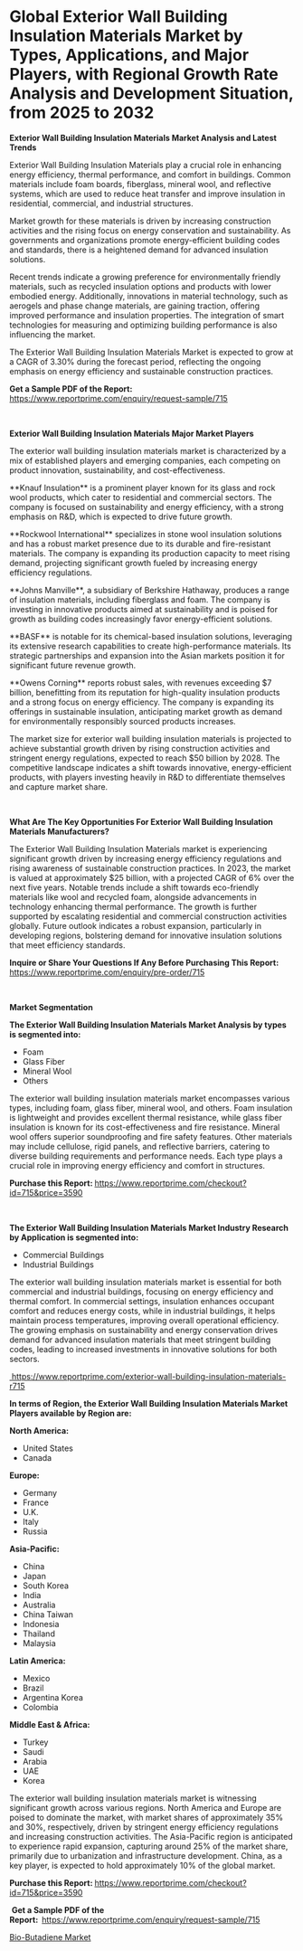 <p><h1>Global Exterior Wall Building Insulation Materials Market by Types, Applications, and Major Players, with Regional Growth Rate Analysis and Development Situation, from 2025 to 2032</h1></p><p><strong>Exterior Wall Building Insulation Materials Market Analysis and Latest Trends</strong></p>
<p><p>Exterior Wall Building Insulation Materials play a crucial role in enhancing energy efficiency, thermal performance, and comfort in buildings. Common materials include foam boards, fiberglass, mineral wool, and reflective systems, which are used to reduce heat transfer and improve insulation in residential, commercial, and industrial structures. </p><p>Market growth for these materials is driven by increasing construction activities and the rising focus on energy conservation and sustainability. As governments and organizations promote energy-efficient building codes and standards, there is a heightened demand for advanced insulation solutions. </p><p>Recent trends indicate a growing preference for environmentally friendly materials, such as recycled insulation options and products with lower embodied energy. Additionally, innovations in material technology, such as aerogels and phase change materials, are gaining traction, offering improved performance and insulation properties. The integration of smart technologies for measuring and optimizing building performance is also influencing the market. </p><p>The Exterior Wall Building Insulation Materials Market is expected to grow at a CAGR of 3.30% during the forecast period, reflecting the ongoing emphasis on energy efficiency and sustainable construction practices.</p></p>
<p><strong>Get a Sample PDF of the Report:&nbsp;</strong> <a href="https://www.reportprime.com/enquiry/request-sample/715?utm_campaign=2950&utm_medium=2&utm_source=Github&utm_content=ia&utm_term=18032025&utm_id=exterior-wall-building-insulation-materials">https://www.reportprime.com/enquiry/request-sample/715</a></p>
<p>&nbsp;</p>
<p><strong>Exterior Wall Building Insulation Materials Major Market Players</strong></p>
<p><p>The exterior wall building insulation materials market is characterized by a mix of established players and emerging companies, each competing on product innovation, sustainability, and cost-effectiveness. </p><p>**Knauf Insulation** is a prominent player known for its glass and rock wool products, which cater to residential and commercial sectors. The company is focused on sustainability and energy efficiency, with a strong emphasis on R&D, which is expected to drive future growth.</p><p>**Rockwool International** specializes in stone wool insulation solutions and has a robust market presence due to its durable and fire-resistant materials. The company is expanding its production capacity to meet rising demand, projecting significant growth fueled by increasing energy efficiency regulations.</p><p>**Johns Manville**, a subsidiary of Berkshire Hathaway, produces a range of insulation materials, including fiberglass and foam. The company is investing in innovative products aimed at sustainability and is poised for growth as building codes increasingly favor energy-efficient solutions.</p><p>**BASF** is notable for its chemical-based insulation solutions, leveraging its extensive research capabilities to create high-performance materials. Its strategic partnerships and expansion into the Asian markets position it for significant future revenue growth.</p><p>**Owens Corning** reports robust sales, with revenues exceeding $7 billion, benefitting from its reputation for high-quality insulation products and a strong focus on energy efficiency. The company is expanding its offerings in sustainable insulation, anticipating market growth as demand for environmentally responsibly sourced products increases.</p><p>The market size for exterior wall building insulation materials is projected to achieve substantial growth driven by rising construction activities and stringent energy regulations, expected to reach $50 billion by 2028. The competitive landscape indicates a shift towards innovative, energy-efficient products, with players investing heavily in R&D to differentiate themselves and capture market share.</p></p>
<p>&nbsp;</p>
<p><strong>What Are The Key Opportunities For Exterior Wall Building Insulation Materials Manufacturers?</strong></p>
<p><p>The Exterior Wall Building Insulation Materials market is experiencing significant growth driven by increasing energy efficiency regulations and rising awareness of sustainable construction practices. In 2023, the market is valued at approximately $25 billion, with a projected CAGR of 6% over the next five years. Notable trends include a shift towards eco-friendly materials like wool and recycled foam, alongside advancements in technology enhancing thermal performance. The growth is further supported by escalating residential and commercial construction activities globally. Future outlook indicates a robust expansion, particularly in developing regions, bolstering demand for innovative insulation solutions that meet efficiency standards.</p></p>
<p><strong>Inquire or Share Your Questions If Any Before Purchasing This Report:</strong> <a href="https://www.reportprime.com/enquiry/pre-order/715?utm_campaign=2950&utm_medium=2&utm_source=Github&utm_content=ia&utm_term=18032025&utm_id=exterior-wall-building-insulation-materials">https://www.reportprime.com/enquiry/pre-order/715</a></p>
<p>&nbsp;</p>
<p><strong>Market Segmentation</strong></p>
<p><strong>The Exterior Wall Building Insulation Materials Market Analysis by types is segmented into:</strong></p>
<p><ul><li>Foam</li><li>Glass Fiber</li><li>Mineral Wool</li><li>Others</li></ul></p>
<p><p>The exterior wall building insulation materials market encompasses various types, including foam, glass fiber, mineral wool, and others. Foam insulation is lightweight and provides excellent thermal resistance, while glass fiber insulation is known for its cost-effectiveness and fire resistance. Mineral wool offers superior soundproofing and fire safety features. Other materials may include cellulose, rigid panels, and reflective barriers, catering to diverse building requirements and performance needs. Each type plays a crucial role in improving energy efficiency and comfort in structures.</p></p>
<p><strong>Purchase this Report:&nbsp;</strong><a href="https://www.reportprime.com/checkout?id=715&price=3590&utm_campaign=2950&utm_medium=2&utm_source=Github&utm_content=ia&utm_term=18032025&utm_id=exterior-wall-building-insulation-materials">https://www.reportprime.com/checkout?id=715&price=3590</a></p>
<p>&nbsp;</p>
<p><strong>The Exterior Wall Building Insulation Materials Market Industry Research by Application is segmented into:</strong></p>
<p><ul><li>Commercial Buildings</li><li>Industrial Buildings</li></ul></p>
<p><p>The exterior wall building insulation materials market is essential for both commercial and industrial buildings, focusing on energy efficiency and thermal comfort. In commercial settings, insulation enhances occupant comfort and reduces energy costs, while in industrial buildings, it helps maintain process temperatures, improving overall operational efficiency. The growing emphasis on sustainability and energy conservation drives demand for advanced insulation materials that meet stringent building codes, leading to increased investments in innovative solutions for both sectors.</p></p>
<p><a href="https://www.reportprime.com/exterior-wall-building-insulation-materials-r715?utm_campaign=2950&utm_medium=2&utm_source=Github&utm_content=ia&utm_term=18032025&utm_id=exterior-wall-building-insulation-materials">&nbsp;https://www.reportprime.com/exterior-wall-building-insulation-materials-r715</a></p>
<p><strong>In terms of Region, the Exterior Wall Building Insulation Materials Market Players available by Region are:</strong></p>
<p>
    <p> <strong> North America: </strong>
        <ul>
            <li>United States</li>
            <li>Canada</li>
        </ul>
        </p> 
    <p> <strong> Europe: </strong>
        <ul>
            <li>Germany</li>
            <li>France</li>
            <li>U.K.</li>
            <li>Italy</li>
            <li>Russia</li>
        </ul>
        </p> 
    <p> <strong> Asia-Pacific: </strong>
        <ul>
            <li>China</li>
            <li>Japan</li>
            <li>South Korea</li>
            <li>India</li>
            <li>Australia</li>
            <li>China Taiwan</li>
            <li>Indonesia</li>
            <li>Thailand</li>
            <li>Malaysia</li>
        </ul>
        </p> 
    <p> <strong> Latin America: </strong>
        <ul>
            <li>Mexico</li>
            <li>Brazil</li>
            <li>Argentina Korea</li>
            <li>Colombia</li>
        </ul>
        </p> 
    <p> <strong> Middle East & Africa: </strong>
        <ul>
            <li>Turkey</li>
            <li>Saudi</li>
            <li>Arabia</li>
            <li>UAE</li>
            <li>Korea</li>
        </ul>
    </p>
    </p>
<p><p>The exterior wall building insulation materials market is witnessing significant growth across various regions. North America and Europe are poised to dominate the market, with market shares of approximately 35% and 30%, respectively, driven by stringent energy efficiency regulations and increasing construction activities. The Asia-Pacific region is anticipated to experience rapid expansion, capturing around 25% of the market share, primarily due to urbanization and infrastructure development. China, as a key player, is expected to hold approximately 10% of the global market.</p></p>
<p><strong>Purchase this Report: </strong><a href="https://www.reportprime.com/checkout?id=715&price=3590&utm_campaign=2950&utm_medium=2&utm_source=Github&utm_content=ia&utm_term=18032025&utm_id=exterior-wall-building-insulation-materials">https://www.reportprime.com/checkout?id=715&price=3590</a></p>
<p>&nbsp;<strong>Get a Sample PDF of the Report:&nbsp;&nbsp;</strong><a href="https://www.reportprime.com/enquiry/request-sample/715?utm_campaign=2950&utm_medium=2&utm_source=Github&utm_content=ia&utm_term=18032025&utm_id=exterior-wall-building-insulation-materials">https://www.reportprime.com/enquiry/request-sample/715</a></p>
<p><strong></strong></p>
<p><p><a href="https://github.com/sapsaidamary/Market-Research-Report-List-1/blob/main/bio-butadiene-market.md?utm_campaign=2950&utm_medium=2&utm_source=Github&utm_content=ia&utm_term=18032025&utm_id=exterior-wall-building-insulation-materials">Bio-Butadiene Market</a></p></p>